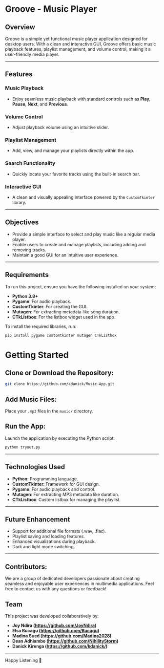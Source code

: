 # Groove - Music Player

## Overview
Groove is a simple yet functional music player application designed for desktop users. With a clean and interactive GUI, Groove offers basic music playback features, playlist management, and volume control, making it a user-friendly media player.

---

## Features
### **Music Playback**
- Enjoy seamless music playback with standard controls such as **Play**, **Pause**, **Next**, and **Previous**.
### **Volume Control**
- Adjust playback volume using an intuitive slider.
### **Playlist Management**
- Add, view, and manage your playlists directly within the app.
### **Search Functionality**
- Quickly locate your favorite tracks using the built-in search bar.
### **Interactive GUI**
- A clean and visually appealing interface powered by the `CustomTkinter` library.

---

## Objectives
- Provide a simple interface to select and play music like a regular media player.
- Enable users to create and manage playlists, including adding and removing tracks.
- Maintain a good GUI for an intuitive user experience.

---

## Requirements
To run this project, ensure you have the following installed on your system:
- **Python 3.8+**
- **Pygame**: For audio playback.
- **CustomTkinter**: For creating the GUI.
- **Mutagen**: For extracting metadata like song duration.
- **CTkListbox**: For the listbox widget used in the app.

To install the required libraries, run:
```bash
pip install pygame customtkinter mutagen CTkListbox

```
# Getting Started

## Clone or Download the Repository:
```bash
git clone https://github.com/kdanick/Music-App.git
```
## Add Music Files:
Place your `.mp3` files in the `music/` directory.

## Run the App:
Launch the application by executing the Python script:
```bash
python tryout.py
```
---

## Technologies Used
- **Python**: Programming language.
- **CustomTkinter**: Framework for GUI design.
- **Pygame**: For audio playback and control.
- **Mutagen**: For extracting MP3 metadata like duration.
- **CTkListbox**: Custom listbox for managing the playlist.

---

## Future Enhancement
- Support for additional file formats (.wav, .flac).
- Playlist saving and loading features.
- Enhanced visualizations during playback.
- Dark and light mode switching.

---

## Contributors:
We are a group of dedicated developers passionate about creating seamless and enjoyable user experiences in multimedia applications.
Feel free to contact us with any questions or feedback!

## Team
This project was developed collaboratively by:
- **Joy Ndira (https://github.com/JoyNdira)**
- **Elsa Bucagu (https://github.com/Bucagu)**
- **Madina Sued (https://github.com/Madina2028)**
- **Dean Adhiambo (https://github.com/NihilityStorm)**
- **Danick Kirenga (https://github.com/kdanick/)**

---
Happy Listening 🎵